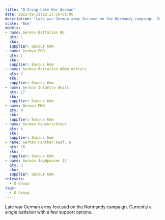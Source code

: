 ```yaml
---
title: "O Group Late War German"
date: 2022-09-21T22:27:56+01:00
description: "Late war German army focused on the Normandy campaign. Currently a single battalion with a few support options."
scale: '6mm'
models:
- name: German Battalion HQ
  qty: 1
  sku: 
  supplier: Baccus 6mm
- name: German FOO
  qty: 1
  sku: 
  supplier: Baccus 6mm
- name: German Battalion 80mm mortars
  qty: 4
  sku: 
  supplier: Baccus 6mm
- name: German Infantry Units
  qty: 27
  sku: 
  supplier: Baccus 6mm
- name: German MMG
  qty: 4
  sku: 
  supplier: Baccus 6mm
- name: German Panzerschreck
  qty: 4
  sku: 
  supplier: Baccus 6mm
- name: German Panther Ausf. G
  qty: 16
  sku: 
  supplier: Baccus 6mm
- name: German Jagdpanzer IV
  qty: 3
  sku: 
  supplier: Baccus 6mm
rulesets:
  - O Group
tags:
  - O Group
---
```


Late war German army focused on the Normandy campaign. Currently a single battalion with a few support options.
